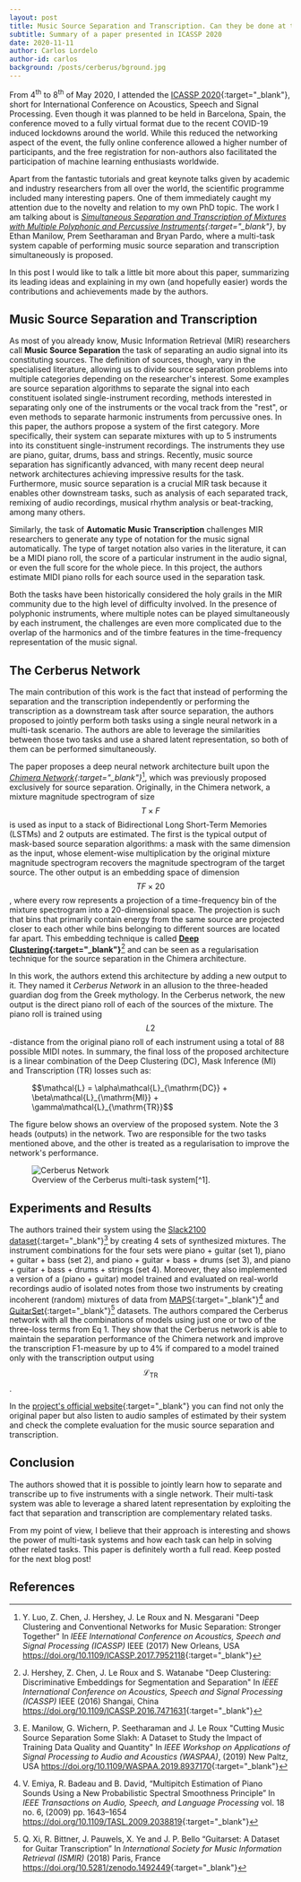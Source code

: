 ```yaml
---
layout: post
title: Music Source Separation and Transcription. Can they be done at the same time?
subtitle: Summary of a paper presented in ICASSP 2020
date: 2020-11-11
author: Carlos Lordelo
author-id: carlos
background: /posts/cerberus/bground.jpg
--- 
```


From 4<sup>th</sup> to 8<sup>th</sup> of May 2020, I attended the [ICASSP 2020](https://2020.ieeeicassp.org/){:target="_blank"}, short for International Conference on Acoustics, Speech and Signal Processing. Even though it was planned to be held in Barcelona, Spain, the conference moved to a fully virtual format due to the recent COVID-19 induced lockdowns around the world. While this reduced the networking aspect of the event, the fully online conference allowed a higher number of participants, and the free registration for non-authors also facilitated the participation of machine learning enthusiasts worldwide.

Apart from the fantastic tutorials and great keynote talks given by academic and industry researchers from all over the world, the scientific programme included many interesting papers. One of them immediately caught my attention due to the novelty and relation to my own PhD topic. The work I am talking about is *[Simultaneous Separation and Transcription of Mixtures with Multiple Polyphonic and Percussive Instruments](https://arxiv.org/abs/1910.09799){:target="_blank"}*, by Ethan Manilow, Prem Seetharaman and Bryan Pardo, where a multi-task system capable of performing music source separation and transcription simultaneously is proposed. 

In this post I would like to talk a little bit more about this paper, summarizing its leading ideas and explaining in my own (and hopefully easier) words the contributions and achievements made by the authors.

## Music Source Separation and Transcription ##
As most of you already know, Music Information Retrieval (MIR) researchers call **Music Source Separation** the task of separating an audio signal into its constituting sources. The definition of sources, though, vary in the specialised literature, allowing us to divide source separation problems into multiple categories depending on the researcher's interest. Some examples are source separation algorithms to separate the signal into each constituent isolated single-instrument recording, methods interested in separating only one of the instruments or the vocal track from the "rest", or even methods to separate harmonic instruments from percussive ones. In this paper, the authors propose a system of the first category. More specifically, their system can separate mixtures with up to 5 instruments into its constituent single-instrument recordings. The instruments they use are piano, guitar, drums, bass and strings.
Recently, music source separation has significantly advanced, with many recent deep neural network architectures achieving impressive results for the task. Furthermore, music source separation is a crucial MIR task because it enables other downstream tasks, such as analysis of each separated track, remixing of audio recordings, musical rhythm analysis or beat-tracking, among many others.

Similarly, the task of **Automatic Music Transcription** challenges MIR researchers to generate any type of notation for the music signal automatically. The type of target notation also varies in the literature, it can be a MIDI piano roll, the score of a particular instrument in the audio signal, or even the full score for the whole piece. In this project, the authors estimate MIDI piano rolls for each source used in the separation task.  
 
Both the tasks have been historically considered the holy grails in the MIR community due to the high level of difficulty involved. In the presence of polyphonic instruments, where multiple notes can be played simultaneously by each instrument, the challenges are even more complicated due to the overlap of the harmonics and of the timbre features in the time-frequency representation of the music signal.
  
## The Cerberus Network
The main contribution of this work is the fact that instead of performing the separation and the transcription independently or performing the transcription as a downstream task after source separation, the authors proposed to jointly perform both tasks using a single neural network in a multi-task scenario. The authors are able to leverage the similarities between those two tasks and use a shared latent representation, so both of them can be performed simultaneously.

The paper proposes a deep neural network architecture built upon the *[Chimera Network](https://arxiv.org/pdf/1611.06265.pdf){:target="_blank"}*[^2], which was previously proposed exclusively for source separation. Originally, in the Chimera network, a mixture magnitude spectrogram of size $$T\times F$$ is used as input to a stack of Bidirectional Long Short-Term Memories (LSTMs) and 2 outputs are estimated. The first is the typical output of mask-based source separation algorithms: a mask with the same dimension as the input, whose element-wise multiplication by the original mixture magnitude spectrogram recovers the magnitude spectrogram of the target source. The other output is an embedding space of dimension $$TF\times 20$$, where every row represents a projection of a time-frequency bin of the mixture spectrogram into a 20-dimensional space. The projection is such that bins that primarily contain energy from the same source are projected closer to each other while bins belonging to different sources are located far apart. This embedding technique is called **[Deep Clustering](https://arxiv.org/pdf/1508.04306.pdf){:target="_blank"}**[^3] and can be seen as a regularisation technique for the source separation in the Chimera architecture. 

In this work, the authors extend this architecture by adding a new output to it. They named it *Cerberus Network* in an allusion to the three-headed guardian dog from the Greek mythology. In the Cerberus network, the new output is the direct piano roll of each of the sources of the mixture. The piano roll is trained using $$L2$$-distance from the original piano roll of each instrument using a total of 88 possible MIDI notes. In summary, the final loss of the proposed architecture is a linear combination of the Deep Clustering (DC), Mask Inference (MI) and Transcription (TR) losses such as:

<figure class="figure w-100">
$$\mathcal{L}  = \alpha\mathcal{L}_{\mathrm{DC}} + \beta\mathcal{L}_{\mathrm{MI}} + \gamma\mathcal{L}_{\mathrm{TR}}$$
</figure>

The figure below shows an overview of the proposed system. Note the 3 heads (outputs) in the network. Two are responsible for the two tasks mentioned above, and the other is treated as a regularisation to improve the network's performance. 

<figure class="figure w-100">
  <img src="{{ '/posts/cerberus/cerberus-net.png' | relative_url }}" alt="Cerberus Network" class="figure-img img-fluid mx-auto d-flex">
  <figcaption class="figure-caption text-center" markdown="1">
  Overview of the Cerberus multi-task system[^1]. 
  </figcaption>
</figure>

## Experiments and Results
The authors trained their system using the [Slack2100 dataset](https://doi.org/10.1109/WASPAA.2019.8937170){:target="_blank"}[^4]  by creating 4 sets of synthesized mixtures. The instrument combinations for the four sets were piano + guitar (set 1), piano + guitar + bass (set 2), and piano + guitar + bass + drums (set 3), and piano + guitar + bass + drums + strings (set 4). Moreover, they also implemented a version of a (piano + guitar) model trained and evaluated on real-world recordings audio of isolated notes from those two instruments by creating incoherent (random) mixtures of data from [MAPS](https://doi.org/10.1109/TASL.2009.2038819){:target="_blank"}[^5] and [GuitarSet](https://doi.org/10.5281/zenodo.1492449){:target="_blank"}[^6] datasets.
The authors compared the Cerberus network with all the combinations of models using just one or two of the three-loss terms from Eq 1. They show that the Cerberus network is able to maintain the separation performance of the Chimera network and improve the transcription F1-measure by up to 4% if compared to a model trained only with the transcription output using $$\mathcal{L}_{\mathrm{TR}}$$.

In the [project's official website](https://interactiveaudiolab.github.io/demos/cerberus){:target="_blank"} you can find not only the original paper but also listen to audio samples of estimated by their system and check the complete evaluation for the music source separation and transcription.

## Conclusion
The authors showed that it is possible to jointly learn how to separate and transcribe up to five instruments with a single network. Their multi-task system was able to leverage a shared latent representation by exploiting the fact that separation and transcription are complementary related tasks. 

From my point of view, I believe that their approach is interesting and shows the power of multi-task systems and how each task can help in solving other related tasks. This paper is definitely worth a full read. Keep posted for the next blog post!

## References
[^1]: E. Manilow, P. Seetharaman and B. Pardo "Simultaneous Separation and Transcription of Mixtures with Multiple Polyphonic and Percussive Instruments" In *IEEE International Conference on Acoustics, Speech and Signal Processing (ICASSP)* IEEE, (2020)Barcelona, Spain <https://doi.org/10.1109/ICASSP40776.2020.9054340>{:target="_blank"}

[^2]: Y. Luo, Z. Chen, J. Hershey, J. Le Roux and N. Mesgarani "Deep Clustering and Conventional Networks for Music Separation: Stronger Together" In *IEEE International Conference on Acoustics, Speech and Signal Processing (ICASSP)* IEEE (2017) New Orleans, USA <https://doi.org/10.1109/ICASSP.2017.7952118>{:target="_blank"}

[^3]: J. Hershey, Z. Chen, J. Le Roux and S. Watanabe "Deep Clustering: Discriminative Embeddings for Segmentation and Separation" In *IEEE International Conference on Acoustics, Speech and Signal Processing (ICASSP)* IEEE (2016) Shangai, China <https://doi.org/10.1109/ICASSP.2016.7471631>{:target="_blank"}

[^4]: E. Manilow, G. Wichern, P. Seetharaman and J. Le Roux "Cutting Music Source Separation Some Slakh: A Dataset to Study the Impact of Training Data Quality and Quantity" In *IEEE Workshop on Applications of Signal Processing to Audio and Acoustics (WASPAA)*, (2019) New Paltz, USA <https://doi.org/10.1109/WASPAA.2019.8937170>{:target="_blank"}

[^5]: V. Emiya, R. Badeau and B. David, “Multipitch Estimation of Piano Sounds Using a New Probabilistic Spectral Smoothness Principle” In *IEEE Transactions on Audio, Speech, and Language Processing* vol. 18 no. 6, (2009) pp. 1643–1654 <https://doi.org/10.1109/TASL.2009.2038819>{:target="_blank"}

[^6]: Q. Xi, R. Bittner, J. Pauwels, X. Ye and J. P. Bello “Guitarset: A Dataset for Guitar Transcription” In *International Society for Music Information Retrieval (ISMIR)* (2018) Paris, France <https://doi.org/10.5281/zenodo.1492449>{:target="_blank"}
